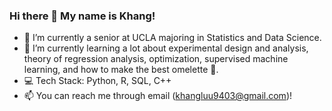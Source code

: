 ### Hi there 👋 My name is Khang!

- 🔭 I’m currently a senior at UCLA majoring in Statistics and Data Science.
- 🌱 I’m currently learning a lot about experimental design and analysis, theory of regression analysis, optimization, supervised machine learning, and how to make the best omelette 🥚.
- 💻 Tech Stack: Python, R, SQL, C++
- 📫 You can reach me through email (khangluu9403@gmail.com)!
